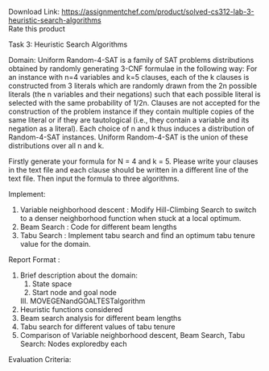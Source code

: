 Download Link: https://assignmentchef.com/product/solved-cs312-lab-3-heuristic-search-algorithms
<br>
<span class="kksr-muted">Rate this product</span>

Task 3: Heuristic Search Algorithms

Domain: Uniform Random-4-SAT is a family of SAT problems distributions obtained by randomly generating 3-CNF formulae in the following way: For an instance with n=4 variables and k=5 clauses, each of the k clauses is constructed from 3 literals which are randomly drawn from the 2n possible literals (the n variables and their negations) such that each possible literal is selected with the same probability of 1/2n. Clauses are not accepted for the construction of the problem instance if they contain multiple copies of the same literal or if they are tautological (i.e., they contain a variable and its negation as a literal). Each choice of n and k thus induces a distribution of Random-4-SAT instances. Uniform Random-4-SAT is the union of these distributions over all n and k.

Firstly generate your formula for N = 4 and k = 5. Please write your clauses in the text file and each clause should be written in a different line of the text file. Then input the formula to three algorithms.

Implement:

<ol>

 <li>Variable neighborhood descent : Modify Hill-Climbing Search to switch to a denser neighborhood function when stuck at a local optimum.</li>

 <li>Beam Search : Code for different beam lengths</li>

 <li>Tabu Search : Implement tabu search and find an optimum tabu tenure value for the domain.</li>

</ol>

Report Format :

<ol>

 <li>Brief description about the domain:

  <ol>

   <li>State space</li>

   <li>Start node and goal node</li>

  </ol>III. MOVEGENandGOALTESTalgorithm</li>

 <li>Heuristic functions considered</li>

 <li>Beam search analysis for different beam lengths</li>

 <li>Tabu search for different values of tabu tenure</li>

 <li>Comparison of Variable neighborhood descent, Beam Search, Tabu Search: Nodes exploredby each</li>

</ol>

Evaluation Criteria: